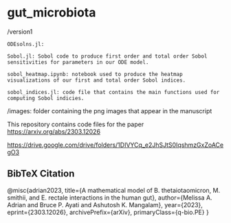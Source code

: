 # gut_microbiota

/version1

    ODEsolns.jl:

    Sobol.jl: Sobol code to produce first order and total order Sobol sensitivities for parameters in our ODE model.

    sobol_heatmap.ipynb: notebook used to produce the heatmap visualizations of our first and total order Sobol indices.

    sobol_indices.jl: code file that contains the main functions used for computing Sobol indicies.

/images: folder containing the png images that appear in the manuscript

This repository contains code files for the paper https://arxiv.org/abs/2303.12026

https://drive.google.com/drive/folders/1DIVYCq_e2JhSJtS0IqshmzGxZoACegO3

## BibTeX Citation

@misc{adrian2023,
      title={A mathematical model of B. thetaiotaomicron, M. smithii, and E. rectale interactions in the human gut}, 
      author={Melissa A. Adrian and Bruce P. Ayati and Ashutosh K. Mangalam},
      year={2023},
      eprint={2303.12026},
      archivePrefix={arXiv},
      primaryClass={q-bio.PE}
}
